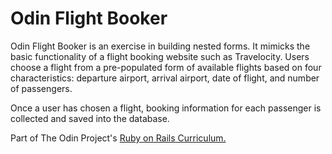 # Odin Flight Booker

Odin Flight Booker is an exercise in building nested forms.  It mimicks the basic functionality of a flight booking website such as Travelocity.  Users choose a flight from a pre-populated form of available flights based on four characteristics: departure airport, arrival airport, date of flight, and number of passengers.  

Once a user has chosen a flight, booking information for each passenger is collected and saved into the database.

Part of The Odin Project's [Ruby on Rails Curriculum.](http://www.theodinproject.com/courses/ruby-on-rails/lessons/advanced-forms)